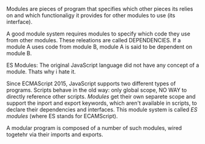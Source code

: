 Modules are pieces of program that specifies which other pieces its relies on and which functionaligy it provides for other modules to use (its interface).

A good module system requires modules to specify which code they use from other modules. These releations are called DEPENDENCIES. If a module A uses code from module B, module A is said to be dependent on module B.

ES Modules: The original JavaScript language did not have any concept of a module. Thats why i hate it.

Since ECMAScript 2015, JavaScript supports two different types of programs. 
Scripts behave in the old way: only global scope, NO WAY to directly reference other scripts. 
*Modules* get their own separete scope and support the inport and export keywords, which aren't available in scripts, to declare their dependencies and interfaces. This module system is called *ES modules* (where ES stands for ECAMScript).

A modular program is composed of a number of such modules, wired togetehr via their imports and exports.